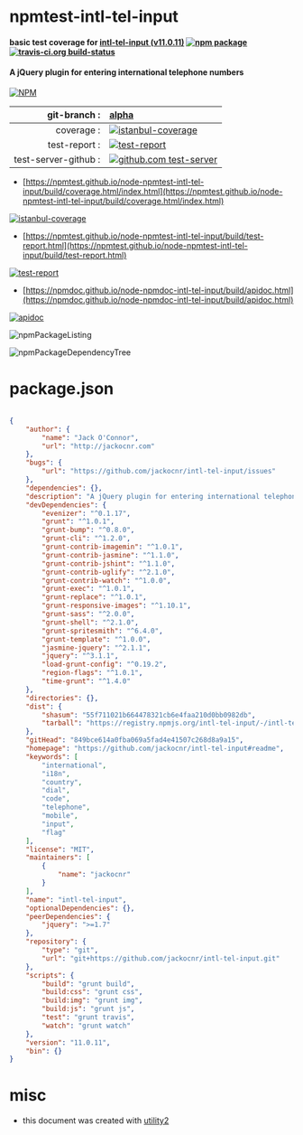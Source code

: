 # npmtest-intl-tel-input

#### basic test coverage for  [intl-tel-input (v11.0.11)](https://github.com/jackocnr/intl-tel-input#readme)  [![npm package](https://img.shields.io/npm/v/npmtest-intl-tel-input.svg?style=flat-square)](https://www.npmjs.org/package/npmtest-intl-tel-input) [![travis-ci.org build-status](https://api.travis-ci.org/npmtest/node-npmtest-intl-tel-input.svg)](https://travis-ci.org/npmtest/node-npmtest-intl-tel-input)

#### A jQuery plugin for entering international telephone numbers

[![NPM](https://nodei.co/npm/intl-tel-input.png?downloads=true&downloadRank=true&stars=true)](https://www.npmjs.com/package/intl-tel-input)

| git-branch : | [alpha](https://github.com/npmtest/node-npmtest-intl-tel-input/tree/alpha)|
|--:|:--|
| coverage : | [![istanbul-coverage](https://npmtest.github.io/node-npmtest-intl-tel-input/build/coverage.badge.svg)](https://npmtest.github.io/node-npmtest-intl-tel-input/build/coverage.html/index.html)|
| test-report : | [![test-report](https://npmtest.github.io/node-npmtest-intl-tel-input/build/test-report.badge.svg)](https://npmtest.github.io/node-npmtest-intl-tel-input/build/test-report.html)|
| test-server-github : | [![github.com test-server](https://npmtest.github.io/node-npmtest-intl-tel-input/GitHub-Mark-32px.png)](https://npmtest.github.io/node-npmtest-intl-tel-input/build/app/index.html) | | build-artifacts : | [![build-artifacts](https://npmtest.github.io/node-npmtest-intl-tel-input/glyphicons_144_folder_open.png)](https://github.com/npmtest/node-npmtest-intl-tel-input/tree/gh-pages/build)|

- [https://npmtest.github.io/node-npmtest-intl-tel-input/build/coverage.html/index.html](https://npmtest.github.io/node-npmtest-intl-tel-input/build/coverage.html/index.html)

[![istanbul-coverage](https://npmtest.github.io/node-npmtest-intl-tel-input/build/screenCapture.buildCi.browser.%252Ftmp%252Fbuild%252Fcoverage.lib.html.png)](https://npmtest.github.io/node-npmtest-intl-tel-input/build/coverage.html/index.html)

- [https://npmtest.github.io/node-npmtest-intl-tel-input/build/test-report.html](https://npmtest.github.io/node-npmtest-intl-tel-input/build/test-report.html)

[![test-report](https://npmtest.github.io/node-npmtest-intl-tel-input/build/screenCapture.buildCi.browser.%252Ftmp%252Fbuild%252Ftest-report.html.png)](https://npmtest.github.io/node-npmtest-intl-tel-input/build/test-report.html)

- [https://npmdoc.github.io/node-npmdoc-intl-tel-input/build/apidoc.html](https://npmdoc.github.io/node-npmdoc-intl-tel-input/build/apidoc.html)

[![apidoc](https://npmdoc.github.io/node-npmdoc-intl-tel-input/build/screenCapture.buildCi.browser.%252Ftmp%252Fbuild%252Fapidoc.html.png)](https://npmdoc.github.io/node-npmdoc-intl-tel-input/build/apidoc.html)

![npmPackageListing](https://npmtest.github.io/node-npmtest-intl-tel-input/build/screenCapture.npmPackageListing.svg)

![npmPackageDependencyTree](https://npmtest.github.io/node-npmtest-intl-tel-input/build/screenCapture.npmPackageDependencyTree.svg)



# package.json

```json

{
    "author": {
        "name": "Jack O'Connor",
        "url": "http://jackocnr.com"
    },
    "bugs": {
        "url": "https://github.com/jackocnr/intl-tel-input/issues"
    },
    "dependencies": {},
    "description": "A jQuery plugin for entering international telephone numbers",
    "devDependencies": {
        "evenizer": "^0.1.17",
        "grunt": "^1.0.1",
        "grunt-bump": "^0.8.0",
        "grunt-cli": "^1.2.0",
        "grunt-contrib-imagemin": "^1.0.1",
        "grunt-contrib-jasmine": "^1.1.0",
        "grunt-contrib-jshint": "^1.1.0",
        "grunt-contrib-uglify": "^2.1.0",
        "grunt-contrib-watch": "^1.0.0",
        "grunt-exec": "^1.0.1",
        "grunt-replace": "^1.0.1",
        "grunt-responsive-images": "^1.10.1",
        "grunt-sass": "^2.0.0",
        "grunt-shell": "^2.1.0",
        "grunt-spritesmith": "^6.4.0",
        "grunt-template": "^1.0.0",
        "jasmine-jquery": "^2.1.1",
        "jquery": "^3.1.1",
        "load-grunt-config": "^0.19.2",
        "region-flags": "^1.0.1",
        "time-grunt": "^1.4.0"
    },
    "directories": {},
    "dist": {
        "shasum": "55f711021b664478321cb6e4faa210d0bb0982db",
        "tarball": "https://registry.npmjs.org/intl-tel-input/-/intl-tel-input-11.0.11.tgz"
    },
    "gitHead": "849bce614a0fba069a5fad4e41507c268d8a9a15",
    "homepage": "https://github.com/jackocnr/intl-tel-input#readme",
    "keywords": [
        "international",
        "i18n",
        "country",
        "dial",
        "code",
        "telephone",
        "mobile",
        "input",
        "flag"
    ],
    "license": "MIT",
    "maintainers": [
        {
            "name": "jackocnr"
        }
    ],
    "name": "intl-tel-input",
    "optionalDependencies": {},
    "peerDependencies": {
        "jquery": ">=1.7"
    },
    "repository": {
        "type": "git",
        "url": "git+https://github.com/jackocnr/intl-tel-input.git"
    },
    "scripts": {
        "build": "grunt build",
        "build:css": "grunt css",
        "build:img": "grunt img",
        "build:js": "grunt js",
        "test": "grunt travis",
        "watch": "grunt watch"
    },
    "version": "11.0.11",
    "bin": {}
}
```



# misc
- this document was created with [utility2](https://github.com/kaizhu256/node-utility2)

